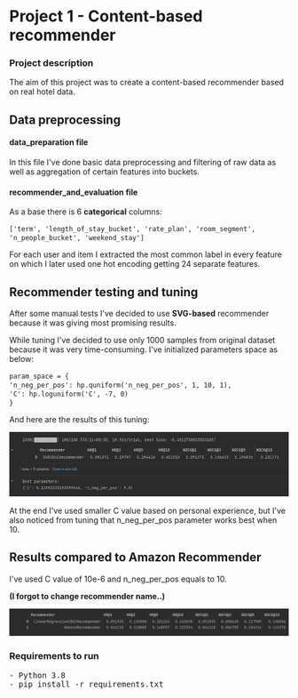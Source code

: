 # Project 1 -  Content-based recommender

### Project description
<p>The aim of this project was to create a content-based recommender based on real hotel data.</p>

## Data preprocessing

#### data_preparation file
<p>In this file I've done basic data preprocessing and filtering of raw data as well as aggregation of certain features into buckets. </p>

#### recommender_and_evaluation file

<p>As a base there is 6 <strong>categorical</strong> columns: <br>

    ['term', 'length_of_stay_bucket', 'rate_plan', 'room_segment', 'n_people_bucket', 'weekend_stay']

<p>For each user and item I extracted the most common label in every feature on which I later used one hot encoding getting 24 separate features. </p>

## Recommender testing and tuning

<p>After some manual tests I've decided to use <strong>SVG-based</strong> recommender because it was giving most promising results.</p>

<p>While tuning I've decided to use only 1000 samples from original dataset because it was very time-consuming. I've initialized parameters space as below:</p>

    param_space = {
    'n_neg_per_pos': hp.quniform('n_neg_per_pos', 1, 10, 1),
    'C': hp.loguniform('C', -7, 0)
    }
<p>And here are the results of this tuning:</p>


![SVG tuning results](./tuning.png?raw=true "SVG tuning results")


<p>At the end I've used smaller C value based on personal experience, but I've also noticed from tuning that n_neg_per_pos parameter works best when 10.</p>

## Results compared to Amazon Recommender
<p>I've used C value of 10e-6 and n_neg_per_pos equals to 10.</p>
<strong>(I forgot to change recommender name..)</strong>

![SVG tuning results](./img.png?raw=true "SVG tuning results")

### Requirements to run
<pre>
- Python 3.8
- pip install -r requirements.txt
</pre>
